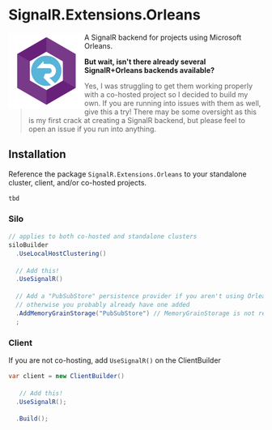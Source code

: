 # SignalR.Extensions.Orleans

<img align="left" src="https://raw.githubusercontent.com/jbockle/SignalR.Extensions.Orleans/main/assets/logo.png" style="width:150px">

A SignalR backend for projects using Microsoft Orleans.

**But wait, isn't there already several SignalR+Orleans backends available?**

> Yes, I was struggling to get them working properly with a co-hosted project so I decided to build my own.
> If you are running into issues with them as well, give this a try!  There may be some oversight as this is my first crack at creating a SignalR backend, but please feel to open an issue if you run into anything.


## Installation

Reference the package `SignalR.Extensions.Orleans` to your standalone cluster, client, and/or co-hosted projects.

```
tbd
```

### Silo

```csharp
// applies to both co-hosted and standalone clusters
siloBuilder
  .UseLocalHostClustering()

  // Add this!
  .UseSignalR()

  // Add a "PubSubStore" persistence provider if you aren't using Orleans streams yet,
  // otherwise you probably already have one added
  .AddMemoryGrainStorage("PubSubStore") // MemoryGrainStorage is not recommended for production use
  ;
```

### Client

If you are not co-hosting, add `UseSignalR()` on the ClientBuilder

```csharp
var client = new ClientBuilder()

   // Add this!
  .UseSignalR();

  .Build();
```